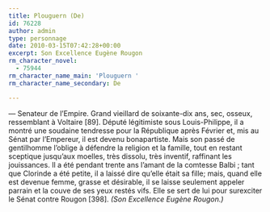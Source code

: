 ```yaml
---
title: Plouguern (De)
id: 76228
author: admin
type: personnage
date: 2010-03-15T07:42:28+00:00
excerpt: Son Excellence Eugène Rougon
rm_character_novel:
  - 75944
rm_character_name_main: 'Plouguern '
rm_character_name_secondary: De

---
```

— Senateur de l&rsquo;Empire. Grand vieillard de soixante-dix ans, sec, osseux, ressemblant à Voltaire [89]. Député légitimiste sous Louis-Philippe, il a montré une soudaine tendresse pour la République après Février et, mis au Sénat par l&rsquo;Empereur, il est devenu bonapartiste. Mais son passé de gentilhomme l&rsquo;oblige à défendre la religion et la famille, tout en restant sceptique jusqu&rsquo;aux moelles, très dissolu, très inventif, raffinant les jouissances. Il a été pendant trente ans l&rsquo;amant de la comtesse Balbi ; tant que Clorinde a été petite, il a laissé dire qu&rsquo;elle était sa fille; mais, quand elle est devenue femme, grasse et désirable, il se laisse seulement appeler parrain et la couve de ses yeux restés vifs. Elle se sert de lui pour surexciter le Sénat contre Rougon [398]. _(Son Excellence Eugène Rougon.)_